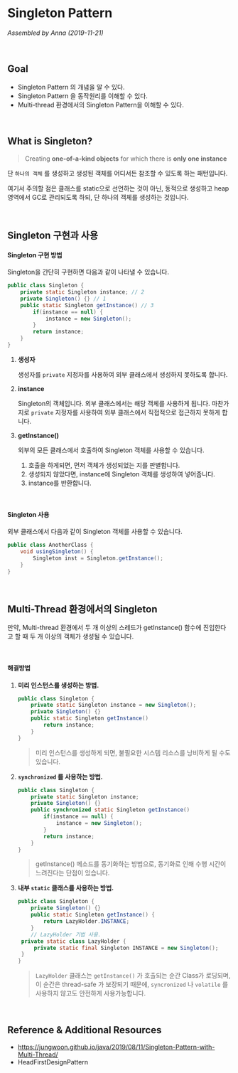 # Singleton Pattern

*Assembled by Anna (2019-11-21)*

<br/>

## Goal

- Singleton Pattern 의 개념을 알 수 있다.
- Singleton Pattern 을 동작원리를 이해할 수 있다.
- Multi-thread 환경에서의 Singleton Pattern을 이해할 수 있다.

<br/>

## What is Singleton?

> Creating **one-of-a-kind objects** for which there is **only one instance**

단 `하나의 객체` 를 생성하고 생성된 객체를 어디서든 참조할 수 있도록 하는 패턴입니다.

여기서 주의할 점은 클래스를 static으로 선언하는 것이 아닌, 동적으로 생성하고 heap 영역에서 GC로 관리되도록 하되, 단 하나의 객체를 생성하는 것입니다. 

<br/>

## Singleton 구현과 사용

#### Singleton 구현 방법

Singleton을 간단히 구현하면 다음과 같이 나타낼 수 있습니다.

```java
public class Singleton {
    private static Singleton instance; // 2
    private Singleton() {} // 1
    public static Singleton getInstance() // 3
        if(instance == null) {
            instance = new Singleton();
        }
        return instance;
    }
}
```

1. **생성자**

   생성자를 `private` 지정자를 사용하여 외부 클래스에서 생성하지 못하도록 합니다.

2. **instance**

   Singleton의 객체입니다. 외부 클래스에서는 해당 객체를 사용하게 됩니다. 마찬가지로 `private` 지정자를 사용하여 외부 클래스에서 직접적으로 접근하지 못하게 합니다.

3. **getInstance()**

   외부의 모든 클래스에서 호출하여 Singleton 객체를 사용할 수 있습니다.

   1. 호출을 하게되면, 먼저 객체가 생성되었는 지를 판별합니다.
   2. 생성되지 않았다면, instance에 Singleton 객체를 생성하여 넣어줍니다.
   3. instance를 반환합니다.

<br/>

#### Singleton 사용

외부 클래스에서 다음과 같이 Singleton 객체를 사용할 수 있습니다.

```java
public class AnotherClass {
    void usingSingleton() {
        Singleton inst = Singleton.getInstance();
    }
}
```

<br/>

## Multi-Thread 환경에서의 Singleton

만약, Multi-thread 환경에서 두 개 이상의 스레드가 getInstance() 함수에 진입한다고 할 때 두 개 이상의 객체가 생성될 수 있습니다.

<br/>

#### 해결방법

1. **미리 인스턴스를 생성하는 방법.**

   ```java
   public class Singleton {
       private static Singleton instance = new Singleton();
       private Singleton() {}
       public static Singleton getInstance()
           return instance;
       }
   }
   ```

   > 미리 인스턴스를 생성하게 되면, 불필요한 시스템 리소스를 낭비하게 될 수도 있습니다.

2. **`synchronized` 를 사용하는 방법.**

   ```java
   public class Singleton {
       private static Singleton instance;
       private Singleton() {}
       public synchronized static Singleton getInstance()
           if(instance == null) {
               instance = new Singleton();
           }
           return instance;
       }
   }
   ```

   > getInstance() 메소드를 동기화하는 방법으로, 동기화로 인해 수행 시간이 느려진다는 단점이 있습니다.

3. **내부 `static` 클래스를 사용하는 방법.**

   ```java
   public class Singleton {
       private Singleton() {}
       public static Singleton getInstance() {
           return LazyHolder.INSTANCE;
       }
       // LazyHolder 기법 사용.
   	private static class LazyHolder {
       	private static final Singleton INSTANCE = new Singleton();
   	}
   }
   ```

   > `LazyHolder` 클래스는 `getInstance()` 가 호출되는 순간 Class가 로딩되며, 이 순간은 thread-safe 가 보장되기 때문에, `syncronized` 나 `volatile` 를 사용하지 않고도 안전하게 사용가능합니다.

<br/>

## Reference & Additional Resources

- <https://jungwoon.github.io/java/2019/08/11/Singleton-Pattern-with-Multi-Thread/>
- HeadFirstDesignPattern



 

